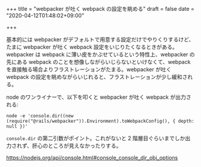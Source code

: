 +++
title = "webpacker が吐く webpack の設定を眺める"
draft = false
date = "2020-04-12T01:48:02+09:00"

+++

基本的には webpacker がデフォルトで用意する設定だけでやりくりするけど、たまに webpacker が吐く webpack 設定をいじりたくなるときがある。webpacker は webpack に薄い皮をかぶせているという特性上、webpacker の先にある webpack のことを想像しながらいじらないといけなくて、webpack を直接触る場合よりフラストレーションがたまる。webpacker が吐く webpack の設定を眺めながらいじれると、フラストレーションが少し緩和される。

node のワンライナーで、以下を叩くと webpacker が吐く webpack が出力される:

```
node -e 'console.dir((new (require("@rails/webpacker")).Environment).toWebpackConfig(), { depth: null })'
```

`console.dir` の第二引数がポイント。これがないと 2 階層目ぐらいまでしか出力されず、肝心のところが見えなかったりする。

https://nodejs.org/api/console.html#console_console_dir_obj_options
